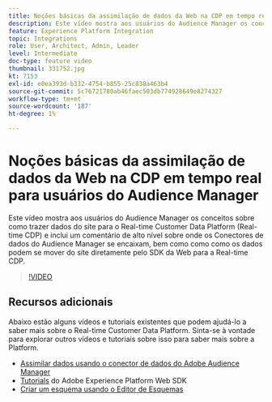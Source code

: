 ```yaml
---
title: Noções básicas da assimilação de dados da Web na CDP em tempo real para usuários do Audience Manager
description: Este vídeo mostra aos usuários do Audience Manager os conceitos sobre como trazer dados do site para o Real-time Customer Data Platform (Real-time CDP) e inclui um comentário de alto nível sobre onde os Conectores de dados do Audience Manager se encaixam, bem como como como os dados podem se mover do site diretamente pelo SDK da Web para a Real-time CDP.
feature: Experience Platform Integration
topic: Integrations
role: User, Architect, Admin, Leader
level: Intermediate
doc-type: feature video
thumbnail: 331752.jpg
kt: 7153
exl-id: e0ea393d-b332-4754-b855-25c838a463b4
source-git-commit: 5c76721780ab46faec503db774928649e8274327
workflow-type: tm+mt
source-wordcount: '187'
ht-degree: 1%

---
```


# Noções básicas da assimilação de dados da Web na CDP em tempo real para usuários do Audience Manager

Este vídeo mostra aos usuários do Audience Manager os conceitos sobre como trazer dados do site para o Real-time Customer Data Platform (Real-time CDP) e inclui um comentário de alto nível sobre onde os Conectores de dados do Audience Manager se encaixam, bem como como como os dados podem se mover do site diretamente pelo SDK da Web para a Real-time CDP.

>[!VIDEO](https://video.tv.adobe.com/v/331752/?quality=12&learn=on)

## Recursos adicionais

Abaixo estão alguns vídeos e tutoriais existentes que podem ajudá-lo a saber mais sobre o Real-time Customer Data Platform. Sinta-se à vontade para explorar outros vídeos e tutoriais sobre isso para saber mais sobre a Platform.

* [Assimilar dados usando o conector de dados do Adobe Audience Manager](https://experienceleague.adobe.com/docs/platform-learn/tutorials/sources/ingest-data-from-aam.html?lang=pt-BR#sources)
* [Tutorials](https://experienceleague.adobe.com/docs/web-sdk-learn/tutorials/overview.html?lang=pt-BR) do Adobe Experience Platform Web SDK
* [Criar um esquema usando o Editor de Esquemas](https://experienceleague.adobe.com/docs/experience-platform/xdm/tutorials/create-schema-ui.html?lang=pt-BR#getting-started)
